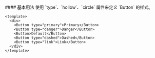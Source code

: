 <cn>
#### 基本用法
使用 `type`、`hollow`、`circle` 属性来定义 `Button` 的样式。
</cn>

```vue
<template>
  <div>
    <Button type="primary">Primary</Button>
    <Button type="danger">Danger</Button>
    <Button>Default</Button>
    <Button type="dashed">Dashed</Button>
    <Button type="link">Link</Button>
  </div>
</template>
```